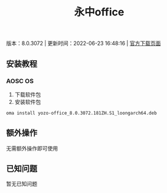 ﻿---
id: 115
title: 永中office
toc: true
weight: 115
---

版本：8.0.3072 | 更新时间：2022-06-23 16:48:16 | [官方下载页面](http://app.loongapps.cn/#/detail/115)

## 安装教程 

### AOSC OS 

1. 下载软件包
2. 安装软件包

```bash
oma install yozo-office_8.0.3072.181ZH.S1_loongarch64.deb
```

## 额外操作

无需额外操作即可使用

## 已知问题

暂无已知问题

